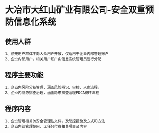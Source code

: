 # 大冶市大红山矿业有限公司-安全双重预防信息化系统

## 使用人群
    1、使用用户群体不向大众用户开放，仅适用于企业内部管理账户
    2、企业内部用户，相关用户账户由信息系统管理员进行分配
   
## 程序主要功能
    1、企业内风险分级管理，涵盖风险辨识、审核、入库流程。
    2、企业内隐患排查治理，涵盖隐患排查治理PDCA循环流程
    
## 程序内容
    1、企业管理相关的安全管理性文件，及管控措施及方式和方法
    2、企业内部管理使用，无任何付费相关项目及内容
